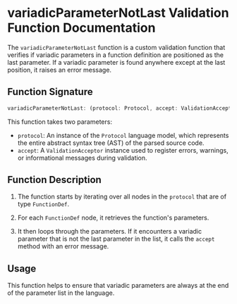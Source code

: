 # variadicParameterNotLast Validation Function Documentation

The `variadicParameterNotLast` function is a custom validation function that verifies if variadic parameters in a function definition are positioned as the last parameter. If a variadic parameter is found anywhere except at the last position, it raises an error message.

## Function Signature

```typescript
variadicParameterNotLast: (protocol: Protocol, accept: ValidationAcceptor): MaybePromise<void>
```

This function takes two parameters:

- `protocol`: An instance of the `Protocol` language model, which represents the entire abstract syntax tree (AST) of the parsed source code.
- `accept`: A `ValidationAcceptor` instance used to register errors, warnings, or informational messages during validation.

## Function Description

1. The function starts by iterating over all nodes in the `protocol` that are of type `FunctionDef`.

2. For each `FunctionDef` node, it retrieves the function's parameters.

3. It then loops through the parameters. If it encounters a variadic parameter that is not the last parameter in the list, it calls the `accept` method with an error message.

## Usage

This function helps to ensure that variadic parameters are always at the end of the parameter list in the language.